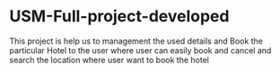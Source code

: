 # USM-Full-project-developed
This project is help us to management the used details and Book the particular Hotel to the user where user can easily book and cancel and search the location where user want to book the hotel
